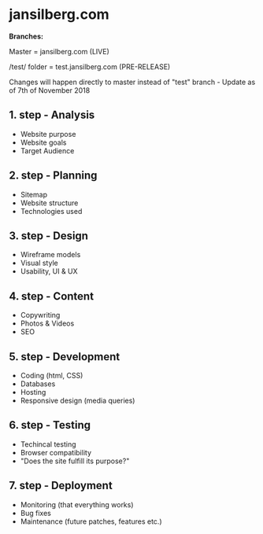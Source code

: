 # jansilberg.com



<strong>Branches:</strong>

Master = jansilberg.com (LIVE)

/test/ folder = test.jansilberg.com (PRE-RELEASE)


Changes will happen directly to master instead of "test" branch - Update as of 7th of November 2018



## 1. step - Analysis 
- Website purpose
- Website goals
- Target Audience

## 2. step - Planning
- Sitemap
- Website structure
- Technologies used

## 3. step - Design
- Wireframe models
- Visual style
- Usability, UI & UX

## 4. step - Content
- Copywriting
- Photos & Videos
- SEO

## 5. step - Development
- Coding (html, CSS)
- Databases
- Hosting
- Responsive design (media queries)

## 6. step - Testing
- Techincal testing
- Browser compatibility
- "Does the site fulfill its purpose?"

## 7. step - Deployment
- Monitoring (that everything works)
- Bug fixes
- Maintenance (future patches, features etc.)
